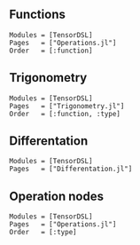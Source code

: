 ## Functions

```@autodocs
Modules = [TensorDSL]
Pages   = ["Operations.jl"]
Order   = [:function]
```

## Trigonometry
```@autodocs
Modules = [TensorDSL]
Pages   = ["Trigonometry.jl"]
Order   = [:function, :type]
```

## Differentation
```@autodocs
Modules = [TensorDSL]
Pages   = ["Differentation.jl"]
```

## Operation nodes

```@autodocs
Modules = [TensorDSL]
Pages   = ["Operations.jl"]
Order   = [:type]
```